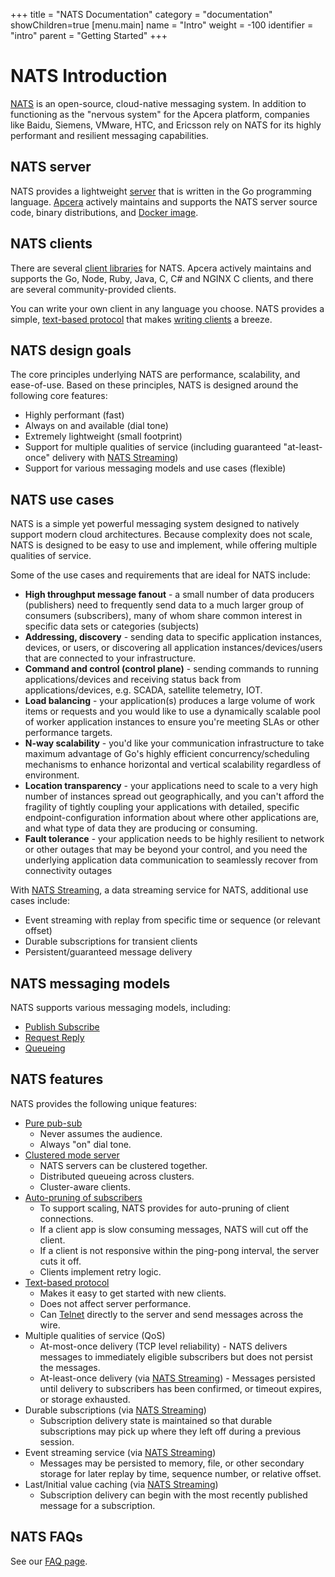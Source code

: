 +++
title = "NATS Documentation"
category = "documentation"
showChildren=true
[menu.main]
  name = "Intro"
  weight = -100
  identifier = "intro"
  parent = "Getting Started"
+++


# NATS Introduction

[NATS](http://nats.io/) is an open-source, cloud-native messaging system. In addition to functioning as the "nervous system" for the Apcera platform, companies like Baidu, Siemens, VMware, HTC, and Ericsson rely on NATS for its highly performant and resilient messaging capabilities.

## NATS server

NATS provides a lightweight [server](/documentation/server/gnatsd-intro/) that is written in the Go programming language. [Apcera](http://www.apcera.com/) actively maintains and supports the NATS server source code, binary distributions, and [Docker image](https://hub.docker.com/_/nats/).

## NATS clients

There are several [client libraries](/documentation/clients/nats-clients/) for NATS. Apcera actively maintains and supports the Go, Node, Ruby, Java, C, C# and NGINX C clients, and there are several community-provided clients.

You can write your own client in any language you choose. NATS provides a simple, [text-based protocol](/documentation/internals/nats-protocol/) that makes [writing clients](/documentation/internals/nats-guide) a breeze.

## NATS design goals

The core principles underlying NATS are performance, scalability, and ease-of-use. Based on these principles, NATS is designed around the following core features:

- Highly performant (fast)
- Always on and available (dial tone)
- Extremely lightweight (small footprint)
- Support for multiple qualities of service (including guaranteed "at-least-once" delivery with [NATS Streaming](/documentation/streaming/nats-streaming-intro/))
- Support for various messaging models and use cases (flexible)

## NATS use cases

NATS is a simple yet powerful messaging system designed to natively support modern cloud architectures. Because complexity does not scale, NATS is designed to be easy to use and implement, while offering multiple qualities of service.

Some of the use cases and requirements that are ideal for NATS include:

- **High throughput message fanout** - a small number of data producers (publishers) need to frequently send data to a much larger group of consumers (subscribers), many of whom share common interest in specific data sets or categories (subjects)
- **Addressing, discovery** - sending data to specific application instances, devices, or users, or discovering all application instances/devices/users that are connected to your infrastructure. 
- **Command and control (control plane)** - sending commands to running applications/devices and receiving status back from applications/devices, e.g. SCADA, satellite telemetry, IOT.
- **Load balancing** - your application(s) produces a large volume of work items or requests and you would like to use a dynamically scalable pool of worker application instances to ensure you're meeting SLAs or other performance targets.
- **N-way scalability** - you'd like your communication infrastructure to take maximum advantage of Go's highly efficient concurrency/scheduling mechanisms to enhance horizontal and vertical scalability regardless of environment.
- **Location transparency** - your applications need to scale to a very high number of instances spread out geographically, and you can't afford the fragility of tightly coupling your applications with detailed, specific endpoint-configuration information about where other applications are, and what type of data they are producing or consuming. 
- **Fault tolerance** - your application needs to be highly resilient to network or other outages that may be beyond your control, and you need the underlying application data communication to seamlessly recover from connectivity outages 

With [NATS Streaming](/documentation/streaming/nats-streaming-intro/), a data streaming service for NATS, additional use cases include:

- Event streaming with replay from specific time or sequence (or relevant offset)
- Durable subscriptions for transient clients  
- Persistent/guaranteed message delivery

## NATS messaging models

NATS supports various messaging models, including:

- [Publish Subscribe](/documentation/concepts/nats-pub-sub/)
- [Request Reply](/documentation/concepts/nats-req-rep/)
- [Queueing](/documentation/concepts/nats-queueing/)

## NATS features

NATS provides the following unique features:

- [Pure pub-sub](/documentation/server/gnatsd-intro/)
	- Never assumes the audience.
	- Always "on" dial tone.
- [Clustered mode server](/documentation/server/gnatsd-cluster/)
	- NATS servers can be clustered together.
	- Distributed queueing across clusters.
	- Cluster-aware clients.
- [Auto-pruning of subscribers](/documentation/server/gnatsd-prune/)
	- To support scaling, NATS provides for auto-pruning of client connections.
	- If a client app is slow consuming messages, NATS will cut off the client.
	- If a client is not responsive within the ping-pong interval, the server cuts it off.
	- Clients implement retry logic.
- [Text-based protocol](/documentation/internals/nats-protocol/)
	- Makes it easy to get started with new clients.
	- Does not affect server performance.
	- Can [Telnet](https://en.wikipedia.org/wiki/Telnet) directly to the server and send messages across the wire.
- Multiple qualities of service (QoS)
    - At-most-once delivery (TCP level reliability) - NATS delivers messages to immediately eligible subscribers but does not persist the messages.
    - At-least-once delivery (via [NATS Streaming](/documentation/streaming/nats-streaming-intro/)) - Messages persisted until delivery to subscribers has been confirmed, or timeout expires, or storage exhausted.
- Durable subscriptions (via [NATS Streaming](/documentation/streaming/nats-streaming-intro/))
    - Subscription delivery state is maintained so that durable subscriptions may pick up where they left off during a previous session.
- Event streaming service (via [NATS Streaming](/documentation/streaming/nats-streaming-intro/))
    - Messages may be persisted to memory, file, or other secondary storage for later replay by time, sequence number, or relative offset.
- Last/Initial value caching (via [NATS Streaming](/documentation/streaming/nats-streaming-intro/))
    - Subscription delivery can begin with the most recently published message for a subscription.

## NATS FAQs

See our [FAQ page](/documentation/faq).
